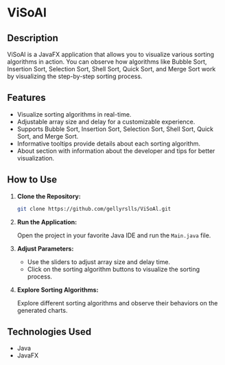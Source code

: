 # ViSoAl
## Description

ViSoAl is a JavaFX application that allows you to visualize various sorting algorithms in action. You can observe how algorithms like Bubble Sort, Insertion Sort, Selection Sort, Shell Sort, Quick Sort, and Merge Sort work by visualizing the step-by-step sorting process.

## Features

- Visualize sorting algorithms in real-time.
- Adjustable array size and delay for a customizable experience.
- Supports Bubble Sort, Insertion Sort, Selection Sort, Shell Sort, Quick Sort, and Merge Sort.
- Informative tooltips provide details about each sorting algorithm.
- About section with information about the developer and tips for better visualization.

## How to Use

1. **Clone the Repository:**

    ```bash
    git clone https://github.com/gellyrslls/ViSoAl.git
    ```

2. **Run the Application:**

    Open the project in your favorite Java IDE and run the `Main.java` file.

3. **Adjust Parameters:**

    - Use the sliders to adjust array size and delay time.
    - Click on the sorting algorithm buttons to visualize the sorting process.

4. **Explore Sorting Algorithms:**

    Explore different sorting algorithms and observe their behaviors on the generated charts.

## Technologies Used

- Java
- JavaFX

